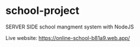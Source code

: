 # school-project

SERVER SIDE school mangment system with NodeJS

Live website: https://online-school-b81a9.web.app/
